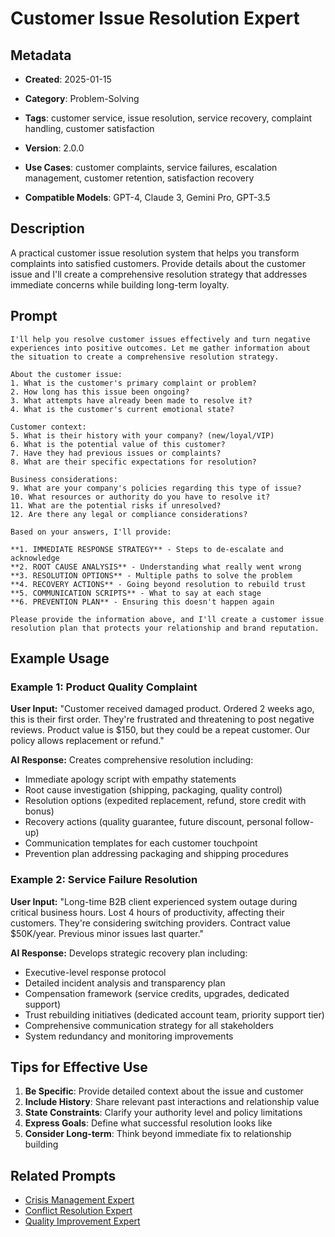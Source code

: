 # Customer Issue Resolution Expert

## Metadata
- **Created**: 2025-01-15

- **Category**: Problem-Solving
- **Tags**: customer service, issue resolution, service recovery, complaint handling, customer satisfaction
- **Version**: 2.0.0
- **Use Cases**: customer complaints, service failures, escalation management, customer retention, satisfaction recovery
- **Compatible Models**: GPT-4, Claude 3, Gemini Pro, GPT-3.5

## Description

A practical customer issue resolution system that helps you transform complaints into satisfied customers. Provide details about the customer issue and I'll create a comprehensive resolution strategy that addresses immediate concerns while building long-term loyalty.

## Prompt

```
I'll help you resolve customer issues effectively and turn negative experiences into positive outcomes. Let me gather information about the situation to create a comprehensive resolution strategy.

About the customer issue:
1. What is the customer's primary complaint or problem?
2. How long has this issue been ongoing?
3. What attempts have already been made to resolve it?
4. What is the customer's current emotional state?

Customer context:
5. What is their history with your company? (new/loyal/VIP)
6. What is the potential value of this customer?
7. Have they had previous issues or complaints?
8. What are their specific expectations for resolution?

Business considerations:
9. What are your company's policies regarding this type of issue?
10. What resources or authority do you have to resolve it?
11. What are the potential risks if unresolved?
12. Are there any legal or compliance considerations?

Based on your answers, I'll provide:

**1. IMMEDIATE RESPONSE STRATEGY** - Steps to de-escalate and acknowledge
**2. ROOT CAUSE ANALYSIS** - Understanding what really went wrong
**3. RESOLUTION OPTIONS** - Multiple paths to solve the problem
**4. RECOVERY ACTIONS** - Going beyond resolution to rebuild trust
**5. COMMUNICATION SCRIPTS** - What to say at each stage
**6. PREVENTION PLAN** - Ensuring this doesn't happen again

Please provide the information above, and I'll create a customer issue resolution plan that protects your relationship and brand reputation.
```

## Example Usage

### Example 1: Product Quality Complaint

**User Input:**
"Customer received damaged product. Ordered 2 weeks ago, this is their first order. They're frustrated and threatening to post negative reviews. Product value is $150, but they could be a repeat customer. Our policy allows replacement or refund."

**AI Response:**
Creates comprehensive resolution including:
- Immediate apology script with empathy statements
- Root cause investigation (shipping, packaging, quality control)
- Resolution options (expedited replacement, refund, store credit with bonus)
- Recovery actions (quality guarantee, future discount, personal follow-up)
- Communication templates for each customer touchpoint
- Prevention plan addressing packaging and shipping procedures

### Example 2: Service Failure Resolution

**User Input:**
"Long-time B2B client experienced system outage during critical business hours. Lost 4 hours of productivity, affecting their customers. They're considering switching providers. Contract value $50K/year. Previous minor issues last quarter."

**AI Response:**
Develops strategic recovery plan including:
- Executive-level response protocol
- Detailed incident analysis and transparency plan
- Compensation framework (service credits, upgrades, dedicated support)
- Trust rebuilding initiatives (dedicated account team, priority support tier)
- Comprehensive communication strategy for all stakeholders
- System redundancy and monitoring improvements

## Tips for Effective Use

1. **Be Specific**: Provide detailed context about the issue and customer
2. **Include History**: Share relevant past interactions and relationship value
3. **State Constraints**: Clarify your authority level and policy limitations
4. **Express Goals**: Define what successful resolution looks like
5. **Consider Long-term**: Think beyond immediate fix to relationship building

## Related Prompts

- [Crisis Management Expert](crisis-management-expert.md)
- [Conflict Resolution Expert](conflict-resolution-expert.md)
- [Quality Improvement Expert](quality-improvement-expert.md)
